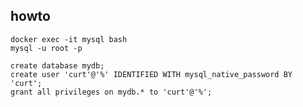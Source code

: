 ## howto

    
    docker exec -it mysql bash
    mysql -u root -p

    create database mydb;
    create user 'curt'@'%' IDENTIFIED WITH mysql_native_password BY 'curt';
    grant all privileges on mydb.* to 'curt'@'%';
